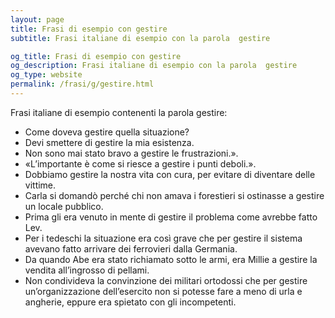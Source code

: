 ```yaml
---
layout: page
title: Frasi di esempio con gestire 
subtitle: Frasi italiane di esempio con la parola  gestire

og_title: Frasi di esempio con gestire 
og_description: Frasi italiane di esempio con la parola  gestire
og_type: website
permalink: /frasi/g/gestire.html
---
```


Frasi italiane di esempio contenenti la parola gestire:


- Come doveva gestire quella situazione?
- Devi smettere di gestire la mia esistenza.
- Non sono mai stato bravo a gestire le frustrazioni.».
- «L’importante è come si riesce a gestire i punti deboli.».
- Dobbiamo gestire la nostra vita con cura, per evitare di diventare delle vittime.
- Carla si domandò perché chi non amava i forestieri si ostinasse a gestire un locale pubblico.
- Prima gli era venuto in mente di gestire il problema come avrebbe fatto Lev.
- Per i tedeschi la situazione era così grave che per gestire il sistema avevano fatto arrivare dei ferrovieri dalla Germania.
- Da quando Abe era stato richiamato sotto le armi, era Millie a gestire la vendita all’ingrosso di pellami.
- Non condivideva la convinzione dei militari ortodossi che per gestire un’organizzazione dell’esercito non si potesse fare a meno di urla e angherie, eppure era spietato con gli incompetenti.
